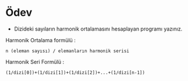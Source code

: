 # Ödev

- Dizideki sayıların harmonik ortalamasını hesaplayan programı yazınız.

Harmonik Ortalama formülü :

```
n (eleman sayısı) / elemanların harmonik serisi
```

Harmonik Seri Formülü :

```
(1/dizi[0])+(1/dizi[1])+(1/dizi[2])+...+(1/dizi[n-1])
```
